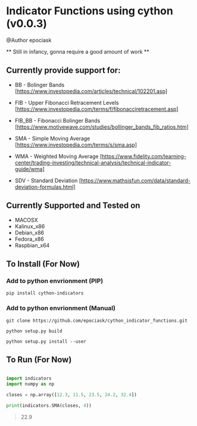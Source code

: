# Indicator Functions using cython (v0.0.3)
@Author epociask

** Still in infancy, gonna require a good amount of work ** 

## Currently provide support for:
* BB - Bolinger Bands 
[https://www.investopedia.com/articles/technical/102201.asp]

* FIB - Upper Fibonacci Retracement Levels 
[https://www.investopedia.com/terms/f/fibonacciretracement.asp]

* FIB_BB - Fibonacci Bolinger Bands
[https://www.motivewave.com/studies/bollinger_bands_fib_ratios.htm]

* SMA - Simple Moving Average
[https://www.investopedia.com/terms/s/sma.asp]

* WMA - Weighted Moving Average
[https://www.fidelity.com/learning-center/trading-investing/technical-analysis/technical-indicator-guide/wma]

* SDV - Standard Deviation 
[https://www.mathsisfun.com/data/standard-deviation-formulas.html]


## Currently Supported and Tested on

* MACOSX
* Kalinux_x86
* Debian_x86
* Fedora_x86
* Raspbian_x64

## To Install (For Now)

### Add to python envrionment (PIP) 
```Shell
pip install cython-indicators  
```

### Add to python envrionment (Manual)
``` Shell
git clone https://github.com/epociask/cython_indicator_functions.git 

python setup.py build 

python setup.py install --user 
```


## To Run (For Now)

```python

import indicators
import numpy as np 

closes = np.array([12.3, 11.5, 23.5, 24.2, 32.4])

print(indicators.SMA(closes, 4))
```
>22.9
```

```

